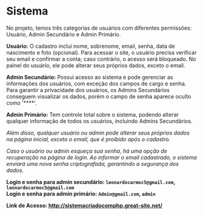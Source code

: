 # Sistema
 
No projeto, temos três categorias de usuários com diferentes permissões: Usuário, Admin Secundário e Admin Primário.

**Usuário:** O cadastro inclui nome, sobrenome, email, senha, data de nascimento e foto (opcional). Para acessar o site, o usuário precisa verificar seu email e confirmar a conta; caso contrário, o acesso será bloqueado. No painel do usuário, ele pode alterar seus próprios dados, exceto o email.

**Admin Secundário:** Possui acesso ao sistema e pode gerenciar as informações dos usuários, com exceção dos campos de cargo e senha. Para garantir a privacidade dos usuários, os Admins Secundários conseguem visualizar os dados, porém o campo de senha aparece oculto como '****'.

**Admin Primário:** Tem controle total sobre o sistema, podendo alterar qualquer informação de todos os usuários, incluindo Admins Secundários.

*Além disso, qualquer usuário ou admin pode alterar seus próprios dados na página inicial, exceto o email, que é proibido após o cadastro.*

*Caso o usuário ou admin esqueça sua senha, há uma opção de recuperação na página de login. Ao informar o email cadastrado, o sistema enviará uma nova senha criptografada, garantindo a segurança dos dados.*

**Login e senha para admin secundário: `leonardocarmoc5@gmail.com`, `leonardocarmoc5@gmail.com`** <br>
**Login e senha para admin primário: `Admin@gmail.com`, `admin`**

 
**Link de Acesso: http://sistemacriadocomphp.great-site.net/**

